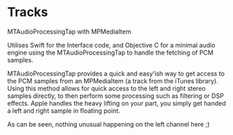 # Tracks
MTAudioProcessingTap with MPMediaItem

Utilises Swift for the Interface code, and Objective C for a minimal audio engine using the MTAudioProcessingTap to handle the fetching of PCM samples.

MTAudioProcessingTap provides a quick and easy'ish way to get access to the PCM samples from an MPMediaItem (a track from the iTunes library). Using this method allows for quick access to the left and right stereo samples directly, to then perform some processing such as filtering or DSP effects. Apple handles the heavy lifting on your part, you simply get handed a left and right sample in floating point.

As can be seen, nothing unusual happening on the left channel here ;)
